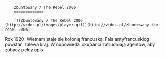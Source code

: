 
        Zbuntowany / The Rebel 2006 
        =============
        
        [![Zbuntowany / The Rebel 2006 ](http://vidos.pl/images/player.gif)](http://vidos.pl/zbuntowany-the-rebel-2006)
        
        
 Rok 1920. Wietnam staje się kolonią francuską. Fala antyfrancuskicg powstań zalewa kraj. W odpowiedzi okupanci zatrudniają agentów, aby zobacz pełny opis
    